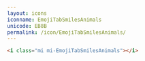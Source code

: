 ```yaml
---
layout: icons
iconname: EmojiTabSmilesAnimals
unicode: EB8B
permalink: /icon/EmojiTabSmilesAnimals/
---
```


``` html
<i class="mi mi-EmojiTabSmilesAnimals"></i>
```
